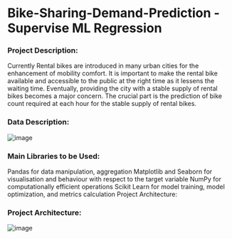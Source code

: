 # Bike-Sharing-Demand-Prediction - Supervise ML Regression


### Project Description:
Currently Rental bikes are introduced in many urban cities for the enhancement of mobility comfort. It is important to make the rental bike available and accessible to the public at the right time as it lessens the waiting time. Eventually, providing the city with a stable supply of rental bikes becomes a major concern. The crucial part is the prediction of bike count required at each hour for the stable supply of rental bikes.

### Data Description:

![image](https://github.com/LHarieswar/Bike-Sharing-Demand-Prediction/assets/149724134/19861a36-0b86-463d-98b4-6db51e74c289)


### Main Libraries to be Used:
Pandas for data manipulation, aggregation
Matplotlib and Seaborn for visualisation and behaviour with respect to the target variable
NumPy for computationally efficient operations
Scikit Learn for model training, model optimization, and metrics calculation
Project Architecture:

### Project Architecture:
![image](https://github.com/LHarieswar/Bike-Sharing-Demand-Prediction/assets/149724134/86ebd94f-da69-41d1-8942-3cfc67812a95)
